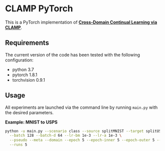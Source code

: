 # CLAMP PyTorch
This is a PyTorch implementation of **[Cross-Domain Continual Learning via CLAMP](https://arxiv.org/abs/2405.07142)**.

## Requirements
The current version of the code has been tested with the following configuration:
- python 3.7
- pytorch 1.8.1
- torchvision 0.9.1

## Usage
All experiments are launched via the command line by running `main.py` with the desired parameters.

**Example: MNIST to USPS**
```bash
python -u main.py --scenario class --source splitMNIST --target splitUSPS --tasks 5 --fc-units 256 --apporach clamp \
  --batch 128 --batch-d 64 --lr-bm 1e-3 --lr-a 1e-3 \
  --pseudo --meta --domain --epoch 5 --epoch-inner 5 --epoch-outer 5 --num-exemplars1 50 --num-exemplars2 50 \
  --runs 5
```
